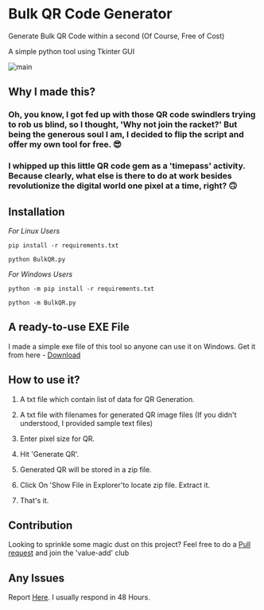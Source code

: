 # Bulk QR Code Generator
Generate Bulk QR Code within a second (Of Course, Free of Cost)

A simple python tool using Tkinter GUI

![main](https://github.com/Deadpool2000/Bulk-QR-Code-Generator/assets/32305505/81859d35-081b-45b8-8000-82c655946be2)

## Why I made this?
### Oh, you know, I got fed up with those QR code swindlers trying to rob us blind, so I thought, 'Why not join the racket?' But being the generous soul I am, I decided to flip the script and offer my own tool for free. 😎


###  I whipped up this little QR code gem as a 'timepass' activity. Because clearly, what else is there to do at work besides revolutionize the digital world one pixel at a time, right? 🙃



## Installation

*For Linux Users*

```
pip install -r requirements.txt

python BulkQR.py
```

*For Windows Users*

```
python -m pip install -r requirements.txt

python -m BulkQR.py
```


## A ready-to-use EXE File

I made a simple exe file of this tool so anyone can use it on Windows.
Get it from here - [Download](https://github.com/Deadpool2000/Bulk-QR-Code-Generator/releases/tag/v1.0)


## How to use it?

1. A txt file which contain list of data for QR Generation.
2. A txt file with filenames for generated QR image files 
(If you didn't understood, I provided sample text files)

3. Enter pixel size for QR.

4. Hit 'Generate QR'.

5. Generated QR will be stored in a zip file.

6. Click On 'Show File in Explorer'to locate zip file. Extract it.

7. That's it.




## Contribution

Looking to sprinkle some magic dust on this project? Feel free to do a [Pull request](https://github.com/Deadpool2000/Bulk-QR-Code-Generator/pulls) and join the 'value-add' club 


## Any Issues

Report [Here](https://github.com/Deadpool2000/Bulk-QR-Code-Generator/issues). I usually respond in 48 Hours.



